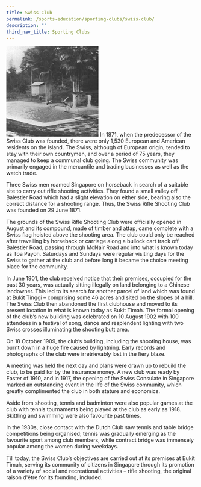 ```yaml
---
title: Swiss Club
permalink: /sports-education/sporting-clubs/swiss-club/
description: ""
third_nav_title: Sporting Clubs
---
```

![Swiss Club](/images/Sport%20Education/Sporting%20Clubs/SwissClub.jpeg)
In 1871, when the predecessor of the Swiss Club was founded, there were only 1,530 European and American residents on the island. The Swiss, although of European origin, tended to stay with their own countrymen, and over a period of 75 years, they managed to keep a communal club going. The Swiss community was primarily engaged in the mercantile and trading businesses as well as the watch trade. 

Three Swiss men roamed Singapore on horseback in search of a suitable site to carry out rifle shooting activities. They found a small valley off Balestier Road which had a slight elevation on either side, bearing also the correct distance for a shooting range. Thus, the Swiss Rifle Shooting Club was founded on 29 June 1871. 

The grounds of the Swiss Rifle Shooting Club were officially opened in August and its compound, made of timber and attap, came complete with a Swiss flag hoisted above the shooting area. The club could only be reached after travelling by horseback or carriage along a bullock cart track off Balestier Road, passing through McNair Road and into what is known today as Toa Payoh. Saturdays and Sundays were regular visiting days for the Swiss to gather at the club and before long it became the choice meeting place for the community. 

In June 1901, the club received notice that their premises, occupied for the past 30 years, was actually sitting illegally on land belonging to a Chinese landowner. This led to its search for another parcel of land which was found at Bukit Tinggi – comprising some 46 acres and sited on the slopes of a hill. The Swiss Club then abandoned the first clubhouse and moved to its present location in what is known today as Bukit Timah. The formal opening of the club’s new building was celebrated on 10 August 1902 with 100 attendees in a festival of song, dance and resplendent lighting with two Swiss crosses illuminating the shooting butt area. 

On 18 October 1909, the club’s building, including the shooting house, was burnt down in a huge fire caused by lightning. Early records and photographs of the club were irretrievably lost in the fiery blaze. 

A meeting was held the next day and plans were drawn up to rebuild the club, to be paid for by the insurance money. A new club was ready by Easter of 1910, and in 1917, the opening of the Swiss Consulate in Singapore marked an outstanding event in the life of the Swiss community, which greatly complimented the club in both stature and economics. 

Aside from shooting, tennis and badminton were also popular games at the club with tennis tournaments being played at the club as early as 1918. Skittling and swimming were also favourite past times. 

In the 1930s, close contact with the Dutch Club saw tennis and table bridge competitions being organised; tennis was gradually emerging as the favourite sport among club members, while contract bridge was immensely popular among the women during weekdays. 

Till today, the Swiss Club’s objectives are carried out at its premises at Bukit Timah, serving its community of citizens in Singapore through its promotion of a variety of social and recreational activities – rifle shooting, the original raison d'être for its founding, included.
